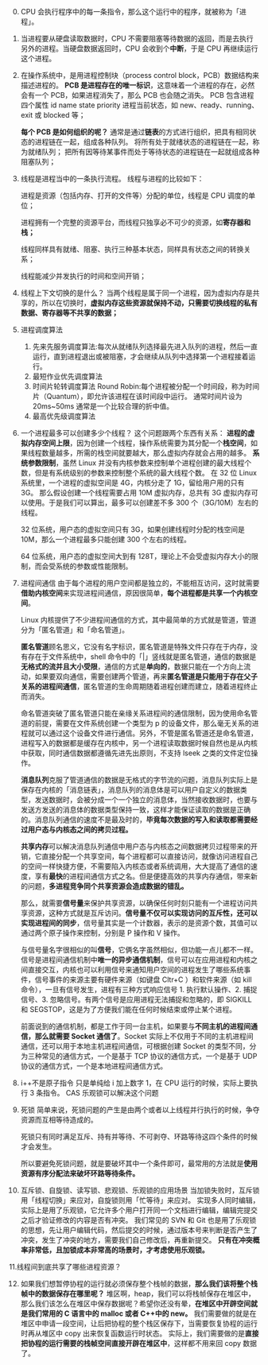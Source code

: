 0. CPU 会执行程序中的每一条指令，那么这个运行中的程序，就被称为「进程」。

1. 当进程要从硬盘读取数据时，CPU 不需要阻塞等待数据的返回，而是去执行另外的进程。当硬盘数据返回时，CPU 会收到个**中断**，于是 CPU 再继续运行这个进程。
2. 在操作系统中，是用进程控制块（process control block，PCB）数据结构来描述进程的。
   **PCB 是进程存在的唯一标识**，这意味着一个进程的存在，必然会有一个 PCB，如果进程消失了，那么 PCB 也会随之消失。
   PCB 包含进程四个属性
   id name state priority
   进程当前状态，如 new、ready、running、exit 或 blocked 等；

   **每个 PCB 是如何组织的呢？**
   通常是通过**链表**的方式进行组织，把具有相同状态的进程链在一起，组成各种队列。
   将所有处于就绪状态的进程链在一起，称为就绪队列；
   把所有因等待某事件而处于等待状态的进程链在一起就组成各种阻塞队列；

3. 线程是进程当中的一条执行流程。
   线程与进程的比较如下：

   进程是资源（包括内存、打开的文件等）分配的单位，线程是 CPU 调度的单位；

   进程拥有一个完整的资源平台，而线程只独享必不可少的资源，如**寄存器和栈；**

   线程同样具有就绪、阻塞、执行三种基本状态，同样具有状态之间的转换关系；

   线程能减少并发执行的时间和空间开销；

4. 线程上下文切换的是什么？
   当两个线程是属于同一个进程，因为虚拟内存是共享的，所以在切换时，**虚拟内存这些资源就保持不动，只需要切换线程的私有数据、寄存器等不共享的数据；**

5. 进程调度算法

   1. 先来先服务调度算法:每次从就绪队列选择最先进入队列的进程，然后一直运行，直到进程退出或被阻塞，才会继续从队列中选择第一个进程接着运行。
   2. 最短作业优先调度算法
   3. 时间片轮转调度算法 Round Robin:每个进程被分配一个时间段，称为时间片（Quantum），即允许该进程在该时间段中运行。
      通常时间片设为 20ms~50ms 通常是一个比较合理的折中值。
   4. 最高优先级调度算法

6. 一个进程最多可以创建多少个线程？
   这个问题跟两个东西有关系：
   **进程的虚拟内存空间上限**，因为创建一个线程，操作系统需要为其分配一个**栈空间**，如果线程数量越多，所需的栈空间就要越大，那么虚拟内存就会占用的越多。
   **系统参数限制**，虽然 Linux 并没有内核参数来控制单个进程创建的最大线程个数，但是有系统级别的参数来控制整个系统的最大线程个数。
   在 32 位 Linux 系统里，一个进程的虚拟空间是 4G，内核分走了 1G，留给用户用的只有 3G。
   那么假设创建一个线程需要占用 10M 虚拟内存，总共有 3G 虚拟内存可以使用。于是我们可以算出，最多可以创建差不多 300 个（3G/10M）左右的线程。

   32 位系统，用户态的虚拟空间只有 3G，如果创建线程时分配的栈空间是 10M，那么一个进程最多只能创建 300 个左右的线程。

   64 位系统，用户态的虚拟空间大到有 128T，理论上不会受虚拟内存大小的限制，而会受系统的参数或性能限制。

7. 进程间通信
   由于每个进程的用户空间都是独立的，不能相互访问，这时就需要**借助内核空间**来实现进程间通信，原因很简单，**每个进程都是共享一个内核空间**。

   Linux 内核提供了不少进程间通信的方式，其中最简单的方式就是管道，管道分为「匿名管道」和「命名管道」。

   **匿名管道**顾名思义，它没有名字标识，匿名管道是特殊文件只存在于内存，没有存在于文件系统中，shell 命令中的「|」竖线就是匿名管道，通信的数据是**无格式的流并且大小受限**，通信的方式是**单向的**，数据只能在一个方向上流动，如果要双向通信，需要创建两个管道，再来**匿名管道是只能用于存在父子关系的进程间通信**，匿名管道的生命周期随着进程创建而建立，随着进程终止而消失。

   命名管道突破了匿名管道只能在亲缘关系进程间的通信限制，因为使用命名管道的前提，需要在文件系统创建一个类型为 p 的设备文件，那么毫无关系的进程就可以通过这个设备文件进行通信。另外，不管是匿名管道还是命名管道，进程写入的数据都是缓存在内核中，另一个进程读取数据时候自然也是从内核中获取，同时通信数据都遵循先进先出原则，不支持 lseek 之类的文件定位操作。

   **消息队列**克服了管道通信的数据是无格式的字节流的问题，消息队列实际上是保存在内核的「消息链表」，消息队列的消息体是可以用户自定义的数据类型，发送数据时，会被分成一个一个独立的消息体，当然接收数据时，也要与发送方发送的消息体的数据类型保持一致，这样才能保证读取的数据是正确的。消息队列通信的速度不是最及时的，**毕竟每次数据的写入和读取都需要经过用户态与内核态之间的拷贝过程。**

   **共享内存**可以解决消息队列通信中用户态与内核态之间数据拷贝过程带来的开销，它直接分配一个共享空间，每个进程都可以直接访问，就像访问进程自己的空间一样快捷方便，不需要陷入内核态或者系统调用，大大提高了通信的速度，享有**最快**的进程间通信方式之名。但是便捷高效的共享内存通信，带来新的问题，**多进程竞争同个共享资源会造成数据的错乱。**

   那么，就需要**信号量**来保护共享资源，以确保任何时刻只能有一个进程访问共享资源，这种方式就是互斥访问。**信号量不仅可以实现访问的互斥性，还可以实现进程间的同步**，信号量其实是一个计数器，表示的是资源个数，其值可以通过两个原子操作来控制，分别是 P 操作和 V 操作。

   与信号量名字很相似的叫**信号**，它俩名字虽然相似，但功能一点儿都不一样。信号是进程间通信机制中**唯一的异步通信机制**，信号可以在应用进程和内核之间直接交互，内核也可以利用信号来通知用户空间的进程发生了哪些系统事件，信号事件的来源主要有硬件来源（如键盘 Cltr+C ）和软件来源（如 kill 命令），一旦有信号发生，进程有三种方式响应信号 1. 执行默认操作、2. 捕捉信号、3. 忽略信号。有两个信号是应用进程无法捕捉和忽略的，即 SIGKILL 和 SEGSTOP，这是为了方便我们能在任何时候结束或停止某个进程。

   前面说到的通信机制，都是工作于同一台主机，如果要与**不同主机的进程间通信，那么就需要 Socket 通信了**。Socket 实际上不仅用于不同的主机进程间通信，还可以用于本地主机进程间通信，可根据创建 Socket 的类型不同，分为三种常见的通信方式，一个是基于 TCP 协议的通信方式，一个是基于 UDP 协议的通信方式，一个是本地进程间通信方式。

8. i++不是原子指令
   只是单纯给 i 加上数字 1，在 CPU 运行的时候，实际上要执行 3 条指令。
   CAS 乐观锁可以解决这个问题

9. 死锁
   简单来说，死锁问题的产生是由两个或者以上线程并行执行的时候，争夺资源而互相等待造成的。

   死锁只有同时满足互斥、持有并等待、不可剥夺、环路等待这四个条件的时候才会发生。

   所以要避免死锁问题，就是要破坏其中一个条件即可，最常用的方法就是**使用资源有序分配法来破坏环路等待条件。**

10. 互斥锁、自旋锁、读写锁、悲观锁、乐观锁的应用场景
    当加锁失败时，互斥锁用「线程切换」来应对，自旋锁则用「忙等待」来应对。
    实现多人同时编辑，实际上是用了乐观锁，它允许多个用户打开同一个文档进行编辑，编辑完提交之后才验证修改的内容是否有冲突。
    我们常见的 SVN 和 Git 也是用了乐观锁的思想，先让用户编辑代码，然后提交的时候，通过版本号来判断是否产生了冲突，发生了冲突的地方，需要我们自己修改后，再重新提交。
    **只有在冲突概率非常低，且加锁成本非常高的场景时，才考虑使用乐观锁。**

11.线程间到底共享了哪些进程资源？

12. 如果我们想暂停协程的运行就必须保存整个栈帧的数据，**那么我们该将整个栈帧中的数据保存在哪里呢？**
    堆区啊，heap，我们可以将栈帧保存在堆区中，那么我们该怎么在堆区中保存数据呢？希望你还没有晕，**在堆区中开辟空间就是我们常用的 C 语言中的 malloc 或者 C++中的 new。**
    我们需要做的就是在堆区中申请一段空间，让后把协程的整个栈区保存下，当需要恢复协程的运行时再从堆区中 copy 出来恢复函数运行时状态。
    实际上，我们需要做的是**直接把协程的运行需要的栈帧空间直接开辟在堆区中**，这样都不用来回 copy 数据了。
